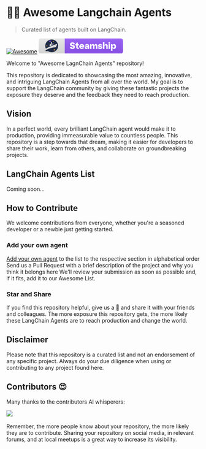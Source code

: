 # 🦜️🔗 Awesome Langchain Agents
> Curated list of agents built on LangChain.

[![Awesome](https://cdn.rawgit.com/sindresorhus/awesome/d7305f38d29fed78fa85652e3a63e154dd8e8829/media/badge.svg)](https://github.com/sindresorhus/awesome) [![Steamship](https://raw.githubusercontent.com/steamship-core/python-client/main/badge.svg)](https://www.steamship.com/build?utm_source=github&utm_medium=badge&utm_campaign=awesome_langchain_agents&utm_id=awesome_langchain_agents)

Welcome to "Awesome LagnChain Agents" repository! 

This repository is dedicated to showcasing the most amazing, innovative, and intriguing LangChain Agents from all over the world. My goal is to support the LangChain community by giving these fantastic projects the exposure they deserve and the feedback they need to reach production.

## Vision
In a perfect world, every brilliant LangChain agent would make it to production, providing immeasurable value to countless people. This repository is a step towards that dream, making it easier for developers to share their work, learn from others, and collaborate on groundbreaking projects.


## LangChain Agents List
Coming soon...


## How to Contribute
We welcome contributions from everyone, whether you're a seasoned developer or a newbie just getting started.

### Add your own agent
[Add your own agent](https://github.com/eniascailliau/awesome-langchain-agents/edit/main/README.md) to the list to the respective section in alphabetical order
Send us a Pull Request with a brief description of the project and why you think it belongs here
We'll review your submission as soon as possible and, if it fits, add it to our Awesome List.

### Star and Share
If you find this repository helpful, give us a 🌟 and share it with your friends and colleagues. The more exposure this repository gets, the more likely these LangChain Agents are to reach production and change the world.

## Disclaimer
Please note that this repository is a curated list and not an endorsement of any specific project. Always do your due diligence when using or contributing to any project found here.

## Contributors 😍

Many thanks to the contributors AI whisperers:

<a href="https://github.com/eniascailliau/awesome-langchain-agents/graphs/contributors">
  <img src="https://contrib.rocks/image?repo=eniascailliau/awesome-langchain-agents" />
</a>

Remember, the more people know about your repository, the more likely they are to contribute. Sharing your repository on social media, in relevant forums, and at local meetups is a great way to increase its visibility.
